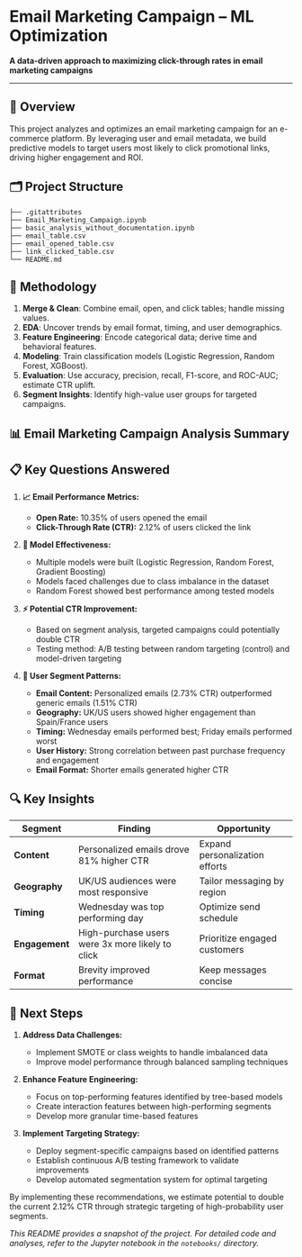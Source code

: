 # Email Marketing Campaign – ML Optimization

**A data-driven approach to maximizing click-through rates in email marketing campaigns**

---

## 📖 Overview
This project analyzes and optimizes an email marketing campaign for an e-commerce platform. By leveraging user and email metadata, we build predictive models to target users most likely to click promotional links, driving higher engagement and ROI.

## 🗂 Project Structure
```
├── .gitattributes
├── Email_Marketing_Campaign.ipynb
├── basic_analysis_without_documentation.ipynb
├── email_table.csv
├── email_opened_table.csv
├── link_clicked_table.csv
└── README.md
```


## 🧠 Methodology
1. **Merge & Clean**: Combine email, open, and click tables; handle missing values.
2. **EDA**: Uncover trends by email format, timing, and user demographics.
3. **Feature Engineering**: Encode categorical data; derive time and behavioral features.
4. **Modeling**: Train classification models (Logistic Regression, Random Forest, XGBoost).
5. **Evaluation**: Use accuracy, precision, recall, F1-score, and ROC-AUC; estimate CTR uplift.
6. **Segment Insights**: Identify high-value user groups for targeted campaigns.

## 📊 Email Marketing Campaign Analysis Summary

## 📋 Key Questions Answered

1. **📈 Email Performance Metrics:**
   - **Open Rate:** 10.35% of users opened the email
   - **Click-Through Rate (CTR):** 2.12% of users clicked the link

2. **🤖 Model Effectiveness:**
   - Multiple models were built (Logistic Regression, Random Forest, Gradient Boosting)
   - Models faced challenges due to class imbalance in the dataset
   - Random Forest showed best performance among tested models

3. **⚡ Potential CTR Improvement:**
   - Based on segment analysis, targeted campaigns could potentially double CTR
   - Testing method: A/B testing between random targeting (control) and model-driven targeting

4. **👥 User Segment Patterns:**
   - **Email Content:** Personalized emails (2.73% CTR) outperformed generic emails (1.51% CTR)
   - **Geography:** UK/US users showed higher engagement than Spain/France users
   - **Timing:** Wednesday emails performed best; Friday emails performed worst
   - **User History:** Strong correlation between past purchase frequency and engagement
   - **Email Format:** Shorter emails generated higher CTR

## 🔍 Key Insights

| Segment | Finding | Opportunity |
|---------|---------|-------------|
| **Content** | Personalized emails drove 81% higher CTR | Expand personalization efforts |
| **Geography** | UK/US audiences were most responsive | Tailor messaging by region |
| **Timing** | Wednesday was top performing day | Optimize send schedule |
| **Engagement** | High-purchase users were 3x more likely to click | Prioritize engaged customers |
| **Format** | Brevity improved performance | Keep messages concise |

## 🚀 Next Steps

1. **Address Data Challenges:**
   - Implement SMOTE or class weights to handle imbalanced data
   - Improve model performance through balanced sampling techniques

2. **Enhance Feature Engineering:**
   - Focus on top-performing features identified by tree-based models
   - Create interaction features between high-performing segments
   - Develop more granular time-based features

3. **Implement Targeting Strategy:**
   - Deploy segment-specific campaigns based on identified patterns
   - Establish continuous A/B testing framework to validate improvements
   - Develop automated segmentation system for optimal targeting

By implementing these recommendations, we estimate potential to double the current 2.12% CTR through strategic targeting of high-probability user segments.



*This README provides a snapshot of the project. For detailed code and analyses, refer to the Jupyter notebook in the `notebooks/` directory.*


